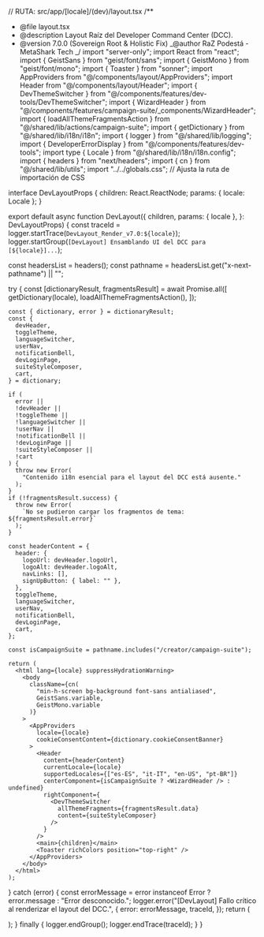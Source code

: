 // RUTA: src/app/[locale]/(dev)/layout.tsx
/\*\*

- @file layout.tsx
- @description Layout Raíz del Developer Command Center (DCC).
- @version 7.0.0 (Sovereign Root & Holistic Fix)
  _@author RaZ Podestá - MetaShark Tech
  _/
  import "server-only";
  import React from "react";
  import { GeistSans } from "geist/font/sans";
  import { GeistMono } from "geist/font/mono";
  import { Toaster } from "sonner";
  import AppProviders from "@/components/layout/AppProviders";
  import Header from "@/components/layout/Header";
  import { DevThemeSwitcher } from "@/components/features/dev-tools/DevThemeSwitcher";
  import { WizardHeader } from "@/components/features/campaign-suite/\_components/WizardHeader";
  import { loadAllThemeFragmentsAction } from "@/shared/lib/actions/campaign-suite";
  import { getDictionary } from "@/shared/lib/i18n/i18n";
  import { logger } from "@/shared/lib/logging";
  import { DeveloperErrorDisplay } from "@/components/features/dev-tools";
  import type { Locale } from "@/shared/lib/i18n/i18n.config";
  import { headers } from "next/headers";
  import { cn } from "@/shared/lib/utils";
  import "../../globals.css"; // Ajusta la ruta de importación de CSS

interface DevLayoutProps {
children: React.ReactNode;
params: { locale: Locale };
}

export default async function DevLayout({
children,
params: { locale },
}: DevLayoutProps) {
const traceId = logger.startTrace(`DevLayout_Render_v7.0:${locale}`);
logger.startGroup(`[DevLayout] Ensamblando UI del DCC para [${locale}]...`);

const headersList = headers();
const pathname = headersList.get("x-next-pathname") || "";

try {
const [dictionaryResult, fragmentsResult] = await Promise.all([
getDictionary(locale),
loadAllThemeFragmentsAction(),
]);

    const { dictionary, error } = dictionaryResult;
    const {
      devHeader,
      toggleTheme,
      languageSwitcher,
      userNav,
      notificationBell,
      devLoginPage,
      suiteStyleComposer,
      cart,
    } = dictionary;

    if (
      error ||
      !devHeader ||
      !toggleTheme ||
      !languageSwitcher ||
      !userNav ||
      !notificationBell ||
      !devLoginPage ||
      !suiteStyleComposer ||
      !cart
    ) {
      throw new Error(
        "Contenido i18n esencial para el layout del DCC está ausente."
      );
    }
    if (!fragmentsResult.success) {
      throw new Error(
        `No se pudieron cargar los fragmentos de tema: ${fragmentsResult.error}`
      );
    }

    const headerContent = {
      header: {
        logoUrl: devHeader.logoUrl,
        logoAlt: devHeader.logoAlt,
        navLinks: [],
        signUpButton: { label: "" },
      },
      toggleTheme,
      languageSwitcher,
      userNav,
      notificationBell,
      devLoginPage,
      cart,
    };

    const isCampaignSuite = pathname.includes("/creator/campaign-suite");

    return (
      <html lang={locale} suppressHydrationWarning>
        <body
          className={cn(
            "min-h-screen bg-background font-sans antialiased",
            GeistSans.variable,
            GeistMono.variable
          )}
        >
          <AppProviders
            locale={locale}
            cookieConsentContent={dictionary.cookieConsentBanner}
          >
            <Header
              content={headerContent}
              currentLocale={locale}
              supportedLocales={["es-ES", "it-IT", "en-US", "pt-BR"]}
              centerComponent={isCampaignSuite ? <WizardHeader /> : undefined}
              rightComponent={
                <DevThemeSwitcher
                  allThemeFragments={fragmentsResult.data}
                  content={suiteStyleComposer}
                />
              }
            />
            <main>{children}</main>
            <Toaster richColors position="top-right" />
          </AppProviders>
        </body>
      </html>
    );

} catch (error) {
const errorMessage =
error instanceof Error ? error.message : "Error desconocido.";
logger.error("[DevLayout] Fallo crítico al renderizar el layout del DCC.", {
error: errorMessage,
traceId,
});
return (

<html lang={locale}>
<body>
<DeveloperErrorDisplay
context="DevLayout"
errorMessage="No se pudo construir el layout del Developer Command Center."
errorDetails={error instanceof Error ? error : errorMessage}
/>
</body>
</html>
);
} finally {
logger.endGroup();
logger.endTrace(traceId);
}
}

